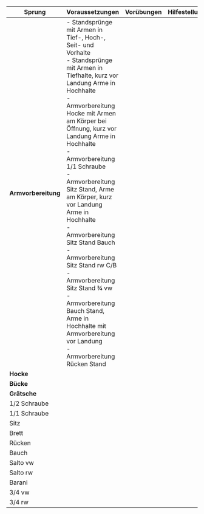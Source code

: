 | Sprung              | Voraussetzungen                                                                                                                                                                                                                                                                                                                                                                                                                                                                                                                                                                                                 | Vorübungen | Hilfestellung |
| ------------------- | --------------------------------------------------------------------------------------------------------------------------------------------------------------------------------------------------------------------------------------------------------------------------------------------------------------------------------------------------------------------------------------------------------------------------------------------------------------------------------------------------------------------------------------------------------------------------------------------------------------- | ---------- | ------------- |
| **Armvorbereitung** | - Standsprünge mit Armen in Tief-, Hoch-, Seit- und Vorhalte <br>- Standsprünge mit Armen in Tiefhalte, kurz vor Landung Arme in Hochhalte <br>- Armvorbereitung Hocke mit Armen am Körper bei Öffnung, kurz vor Landung Arme in Hochhalte <br>- Armvorbereitung 1/1 Schraube <br>- Armvorbereitung Sitz Stand, Arme am Körper, kurz vor Landung Arme in Hochhalte <br>- Armvorbereitung Sitz Stand Bauch <br>- Armvorbereitung Sitz Stand rw C/B <br>- Armvorbereitung Sitz Stand ¾ vw <br>- Armvorbereitung Bauch Stand, Arme in Hochhalte mit Armvorbereitung vor Landung <br>- Armvorbereitung Rücken Stand |            |               |
| **Hocke**           |                                                                                                                                                                                                                                                                                                                                                                                                                                                                                                                                                                                                                 |            |               |
| **Bücke**           |                                                                                                                                                                                                                                                                                                                                                                                                                                                                                                                                                                                                                 |            |               |
| **Grätsche**        |                                                                                                                                                                                                                                                                                                                                                                                                                                                                                                                                                                                                                 |            |               |
| 1/2 Schraube        |                                                                                                                                                                                                                                                                                                                                                                                                                                                                                                                                                                                                                 |            |               |
| 1/1 Schraube        |                                                                                                                                                                                                                                                                                                                                                                                                                                                                                                                                                                                                                 |            |               |
| Sitz                |                                                                                                                                                                                                                                                                                                                                                                                                                                                                                                                                                                                                                 |            |               |
| Brett               |                                                                                                                                                                                                                                                                                                                                                                                                                                                                                                                                                                                                                 |            |               |
| Rücken              |                                                                                                                                                                                                                                                                                                                                                                                                                                                                                                                                                                                                                 |            |               |
| Bauch               |                                                                                                                                                                                                                                                                                                                                                                                                                                                                                                                                                                                                                 |            |               |
| Salto vw            |                                                                                                                                                                                                                                                                                                                                                                                                                                                                                                                                                                                                                 |            |               |
| Salto rw            |                                                                                                                                                                                                                                                                                                                                                                                                                                                                                                                                                                                                                 |            |               |
| Barani              |                                                                                                                                                                                                                                                                                                                                                                                                                                                                                                                                                                                                                 |            |               |
| 3/4 vw              |                                                                                                                                                                                                                                                                                                                                                                                                                                                                                                                                                                                                                 |            |               |
| 3/4 rw              |                                                                                                                                                                                                                                                                                                                                                                                                                                                                                                                                                                                                                 |            |               |
